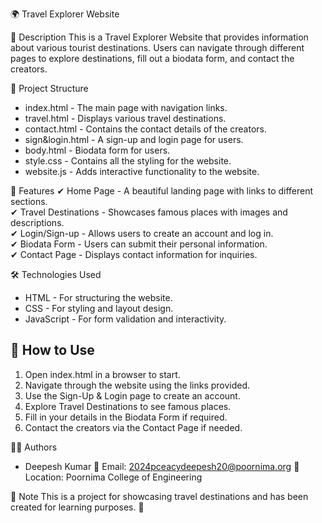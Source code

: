 🌍 Travel Explorer Website

📝 Description
This is a Travel Explorer Website that provides information about various tourist destinations. Users can navigate through different pages to explore destinations, fill out a biodata form, and contact the creators.

📂 Project Structure
- index.html - The main page with navigation links.
- travel.html - Displays various travel destinations.
- contact.html - Contains the contact details of the creators.
- sign&login.html - A sign-up and login page for users.
- body.html - Biodata form for users.
- style.css - Contains all the styling for the website.
- website.js - Adds interactive functionality to the website.

🎨 Features
✔ Home Page - A beautiful landing page with links to different sections.  
✔ Travel Destinations - Showcases famous places with images and descriptions.  
✔ Login/Sign-up - Allows users to create an account and log in.  
✔ Biodata Form - Users can submit their personal information.  
✔ Contact Page - Displays contact information for inquiries.  

🛠️ Technologies Used
- HTML - For structuring the website.  
- CSS - For styling and layout design.  
- JavaScript - For form validation and interactivity.  

## 🚀 How to Use
1. Open index.html in a browser to start.  
2. Navigate through the website using the links provided.  
3. Use the Sign-Up & Login page to create an account.  
4. Explore Travel Destinations to see famous places.  
5. Fill in your details in the Biodata Form if required.  
6. Contact the creators via the Contact Page if needed.  

👨‍💻 Authors
- Deepesh Kumar
📧 Email: 2024pceacydeepesh20@poornima.org
📍 Location: Poornima College of Engineering

📢 Note
This is a project for showcasing travel destinations and has been created for learning purposes. 🚀
